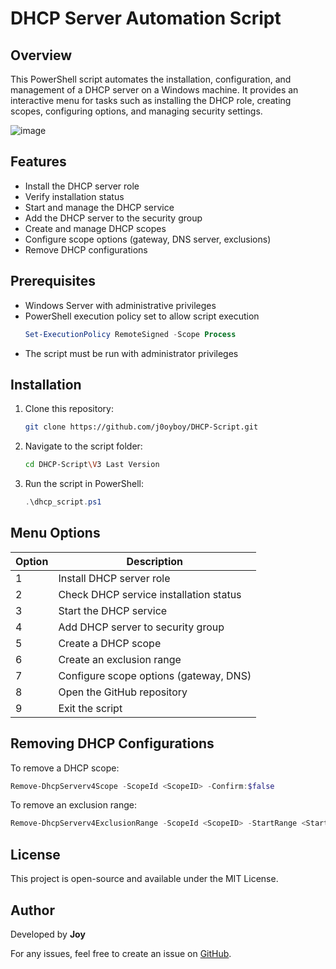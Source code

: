 # DHCP Server Automation Script

## Overview
This PowerShell script automates the installation, configuration, and management of a DHCP server on a Windows machine. It provides an interactive menu for tasks such as installing the DHCP role, creating scopes, configuring options, and managing security settings.

![image](https://github.com/user-attachments/assets/fbfda4cf-5b24-4771-9017-ae1bf9c02819)


## Features
- Install the DHCP server role
- Verify installation status
- Start and manage the DHCP service
- Add the DHCP server to the security group
- Create and manage DHCP scopes
- Configure scope options (gateway, DNS server, exclusions)
- Remove DHCP configurations

## Prerequisites
- Windows Server with administrative privileges
- PowerShell execution policy set to allow script execution
  ```powershell
  Set-ExecutionPolicy RemoteSigned -Scope Process
  ```
- The script must be run with administrator privileges

## Installation
1. Clone this repository:
   ```sh
   git clone https://github.com/j0oyboy/DHCP-Script.git
   ```
2. Navigate to the script folder:
   ```sh
   cd DHCP-Script\V3 Last Version
   ```
3. Run the script in PowerShell:
   ```powershell
   .\dhcp_script.ps1
   ```

## Menu Options
| Option | Description |
|--------|-------------|
| 1 | Install DHCP server role |
| 2 | Check DHCP service installation status |
| 3 | Start the DHCP service |
| 4 | Add DHCP server to security group |
| 5 | Create a DHCP scope |
| 6 | Create an exclusion range |
| 7 | Configure scope options (gateway, DNS) |
| 8 | Open the GitHub repository |
| 9 | Exit the script |

## Removing DHCP Configurations
To remove a DHCP scope:
```powershell
Remove-DhcpServerv4Scope -ScopeId <ScopeID> -Confirm:$false
```
To remove an exclusion range:
```powershell
Remove-DhcpServerv4ExclusionRange -ScopeId <ScopeID> -StartRange <StartIP> -EndRange <EndIP> -Confirm:$false
```

## License
This project is open-source and available under the MIT License.

## Author
Developed by **Joy**

For any issues, feel free to create an issue on [GitHub](https://github.com/j0oyboy).

